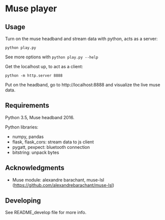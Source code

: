 # Muse player


## Usage
Turn on the muse headband and stream data with python, acts as a server:

`python play.py`

See more options with `python play.py --help`

Get the localhost up, to act as a client:

`python -m http.server 8888`

Put on the headband, go to http://localhost:8888 and visualize the live muse data.

## Requirements
Python 3.5, Muse headband 2016.

Python libraries:
* numpy, pandas
* flask, flask_cors: stream data to js client
* pygatt, pexpect: bluetooth connection
* bitstring: unpack bytes


## Acknowledgments
* Muse module: alexandre barachant, muse-lsl (https://github.com/alexandrebarachant/muse-lsl)


## Developing
See README_develop file for more info.
